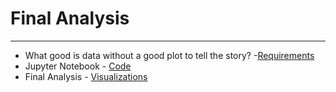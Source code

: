 # Final Analysis

-----

* What good is data without a good plot to tell the story? -[Requirements](https://github.com/mjvillacresesn/Ride-Share/blob/master/Pyber/README_requirements.md)
* Jupyter Notebook - [ Code ](https://github.com/mjvillacresesn/Ride-Share/blob/master/Pyber/pyber_starter.ipynb)
* Final Analysis - [ Visualizations ](https://github.com/mjvillacresesn/Ride-Share/blob/master/Pyber/Final-Analysis.md)
